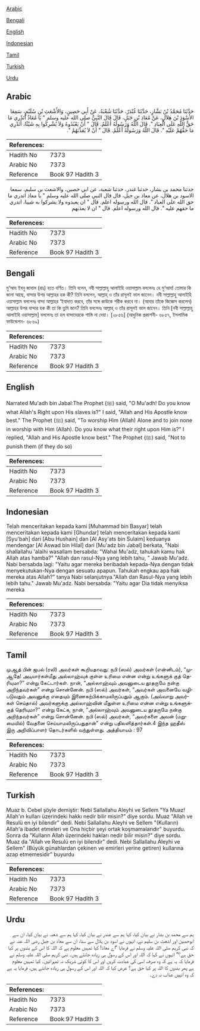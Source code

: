 [Arabic](#arabic)

[Bengali](#bengali)

[English](#english)

[Indonesian](#indonesian)

[Tamil](#tamil)

[Turkish](#turkish)

[Urdu](#urdu)

## Arabic


<div dir="rtl" lang="ar" style={{fontSize:'larger',backgroundColor:'#f8f9fa',padding:20}}>
حَدَّثَنَا مُحَمَّدُ بْنُ بَشَّارٍ، حَدَّثَنَا غُنْدَرٌ، حَدَّثَنَا شُعْبَةُ، عَنْ أَبِي حَصِينٍ، وَالأَشْعَثِ بْنِ سُلَيْمٍ، سَمِعَا الأَسْوَدَ بْنَ هِلاَلٍ، عَنْ مُعَاذِ بْنِ جَبَلٍ، قَالَ قَالَ النَّبِيُّ صلى الله عليه وسلم ‏"‏ يَا مُعَاذُ أَتَدْرِي مَا حَقُّ اللَّهِ عَلَى الْعِبَادِ ‏"‏‏.‏ قَالَ اللَّهُ وَرَسُولُهُ أَعْلَمُ‏.‏ قَالَ ‏"‏ أَنْ يَعْبُدُوهُ وَلاَ يُشْرِكُوا بِهِ شَيْئًا، أَتَدْرِي مَا حَقُّهُمْ عَلَيْهِ ‏"‏‏.‏ قَالَ اللَّهُ وَرَسُولُهُ أَعْلَمُ‏.‏ قَالَ ‏"‏ أَنْ لاَ يُعَذِّبَهُمْ ‏"‏‏.‏
</div>
<div style={{backgroundColor:'#f8f9fa',padding:20, marginBottom: 10}}><table> <thead> <tr> <th>References:</th> <th></th> </tr> </thead> <tbody><tr><td>Hadith No</td><td>7373</td></tr><tr><td>Arabic No</td><td>7373</td></tr><tr><td>Reference</td><td>Book 97 Hadith 3</td></tr></tbody></table></div>


<div dir="rtl" lang="ar" style={{fontSize:'larger',backgroundColor:'#f8f9fa',padding:20}}>
حدثنا محمد بن بشار، حدثنا غندر، حدثنا شعبة، عن ابي حصين، والاشعث بن سليم، سمعا الاسود بن هلال، عن معاذ بن جبل، قال قال النبي صلى الله عليه وسلم " يا معاذ اتدري ما حق الله على العباد ". قال الله ورسوله اعلم. قال " ان يعبدوه ولا يشركوا به شييا، اتدري ما حقهم عليه ". قال الله ورسوله اعلم. قال " ان لا يعذبهم
</div>
<div style={{backgroundColor:'#f8f9fa',padding:20, marginBottom: 10}}><table> <thead> <tr> <th>References:</th> <th></th> </tr> </thead> <tbody><tr><td>Hadith No</td><td>7373</td></tr><tr><td>Arabic No</td><td>7373</td></tr><tr><td>Reference</td><td>Book 97 Hadith 3</td></tr></tbody></table></div>

## Bengali


<div dir="ltr" lang="bn" style={{fontSize:'larger',backgroundColor:'#f8f9fa',padding:20}}>
মু‘আয ইবনু জাবাল (রাঃ) হতে বর্ণিত। তিনি বলেন, নবী সাল্লাল্লাহু আলাইহি ওয়াসাল্লাম বললেনঃ হে মু‘আয! তোমার কি জানা আছে, বান্দার উপর আল্লাহর হক কী? তিনি বললেন, আল্লাহ্ ও তাঁর রাসূলই ভাল জানেন। নবী সাল্লাল্লাহু আলাইহি ওয়াসাল্লাম বললেনঃ বান্দা আল্লাহর ‘ইবাদাত করবে, তাঁর সঙ্গে কাউকে শরীক করবে না। (আবার তাঁকে জিজ্ঞেস করলেন) আল্লাহর উপর বান্দার হক কী তা কি তুমি জান? তিনি বললেনঃ আল্লাহ্ ও তাঁর রাসূলই ভাল জানেন। তিনি [নবী সাল্লাল্লাহু আলাইহি ওয়াসাল্লাম] বললেনঃ তা হল বান্দাদেরকে শাস্তি না দেয়া। [২৮৫৬] (আধুনিক প্রকাশনী- ৬৮৫৭, ইসলামিক ফাউন্ডেশন- ৬৮৬৯)
</div>
<div style={{backgroundColor:'#f8f9fa',padding:20, marginBottom: 10}}><table> <thead> <tr> <th>References:</th> <th></th> </tr> </thead> <tbody><tr><td>Hadith No</td><td>7373</td></tr><tr><td>Arabic No</td><td>7373</td></tr><tr><td>Reference</td><td>Book 97 Hadith 3</td></tr></tbody></table></div>

## English


<div dir="ltr" lang="en" style={{fontSize:'larger',backgroundColor:'#f8f9fa',padding:20}}>
Narrated Mu'adh bin Jabal:The Prophet (ﷺ) said, "O Mu'adh! Do you know what Allah's Right upon His slaves is?" I said, "Allah and His Apostle know best." The Prophet (ﷺ) said, "To worship Him (Allah) Alone and to join none in worship with Him (Allah). Do you know what their right upon Him is?" I replied, "Allah and His Apostle know best." The Prophet (ﷺ) said, "Not to punish them (if they do so)
</div>
<div style={{backgroundColor:'#f8f9fa',padding:20, marginBottom: 10}}><table> <thead> <tr> <th>References:</th> <th></th> </tr> </thead> <tbody><tr><td>Hadith No</td><td>7373</td></tr><tr><td>Arabic No</td><td>7373</td></tr><tr><td>Reference</td><td>Book 97 Hadith 3</td></tr></tbody></table></div>

## Indonesian


<div dir="ltr" lang="id" style={{fontSize:'larger',backgroundColor:'#f8f9fa',padding:20}}>
Telah menceritakan kepada kami [Muhammad bin Basyar] telah menceritakan kepada kami [Ghundar] telah menceritakan kepada kami [Syu'bah] dari [Abu Hushain] dan [Al Asy'ats bin Sulaim] keduanya mendengar [Al Aswad bin Hilal] dari [Mu'adz bin Jabal] berkata, "Nabi shallallahu 'alaihi wasallam bersabda: "Wahai Mu'adz, tahukah kamu hak Allah atas hamba?" "Allah dan rasul-Nya yang lebih tahu, " Jawab Mu'adz. Nabi bersabda lagi: "Yaitu agar mereka beribadah kepada-Nya dengan tidak menyekutukan-Nya dengan sesuatu apapun. Tahukah engkau apa hak mereka atas Allah?" tanya Nabi selanjutnya."Allah dan Rasul-Nya yang lebih lebih tahu." Jawab Mu'adz. Nabi bersabda: "Yaitu agar Dia tidak menyiksa mereka
</div>
<div style={{backgroundColor:'#f8f9fa',padding:20, marginBottom: 10}}><table> <thead> <tr> <th>References:</th> <th></th> </tr> </thead> <tbody><tr><td>Hadith No</td><td>7373</td></tr><tr><td>Arabic No</td><td>7373</td></tr><tr><td>Reference</td><td>Book 97 Hadith 3</td></tr></tbody></table></div>

## Tamil


<div dir="ltr" lang="ta" style={{fontSize:'larger',backgroundColor:'#f8f9fa',padding:20}}>
முஆத் பின் ஜபல் (ரலி) அவர்கள் கூறியதாவது: நபி (ஸல்) அவர்கள் (என்னிடம்), “முஆதே! அடியார்கள்மீது அல்லாஹ்வுக் குள்ள உரிமை என்ன என்று உங்களுக் குத் தெரியுமா?” என்று கேட்டார்கள். நான், “அல்லாஹ்வும் அவனுடைய தூதருமே நன்கு அறிந்தவர்கள்” என்று சொன்னேன். நபி (ஸல்) அவர்கள், “அவர்கள் அவனையே வழிபடுவதும் அவனுக்கு எதையும் இணைகற்பிக்காமலிருப்பதும் ஆகும். (அவ்வாறு அவர்கள் செய்தால்) அவர்களுக்கு அல்லாஹ்வின் மீதுள்ள உரிமை என்ன என்று உங்களுக்குத் தெரியுமா?” என்று கேட்க, நான், “அல்லாஹ்வும் அவனுடைய தூதருமே நன்கு அறிந்தவர்கள்” என்று சொன்னேன். நபி (ஸல்) அவர்கள், “அவர்களை அவன் (மறுமையில்) வேதனை செய்யாமலிருப்பதுதான்” என்று பதிலளித்தார்கள்.4 இந்த ஹதீஸ் இரு அறிவிப்பாளர் தொடர்களில் வந்துள்ளது. அத்தியாயம் : 97
</div>
<div style={{backgroundColor:'#f8f9fa',padding:20, marginBottom: 10}}><table> <thead> <tr> <th>References:</th> <th></th> </tr> </thead> <tbody><tr><td>Hadith No</td><td>7373</td></tr><tr><td>Arabic No</td><td>7373</td></tr><tr><td>Reference</td><td>Book 97 Hadith 3</td></tr></tbody></table></div>

## Turkish


<div dir="ltr" lang="tr" style={{fontSize:'larger',backgroundColor:'#f8f9fa',padding:20}}>
Muaz b. Cebel şöyle demiştir: Nebi Sallallahu Aleyhi ve Sellem "Ya Muaz! Allah'ın kulları üzerindeki hakkı nedir bilir misin?" diye sordu. Muaz "Allah ve Resulü en iyi bilendir" dedi. Nebi Sallallahu Aleyhi ve Sellem "(Kulların) Allah'a ibadet etmeleri ve Ona hiçbir şeyi ortak koşmamalarıdır" buyurdu. Sonra da "Kulların Allah üzerindeki hakları nedir bilir misin?" diye sordu. Muaz da "Allah ve Resulü en iyi bilendir" dedi. Nebi Sallallahu Aleyhi ve Sellem" (Büyük günahlardan çekinen ve emirleri yerine getiren) kullarına azap etmemesidir" buyurdu
</div>
<div style={{backgroundColor:'#f8f9fa',padding:20, marginBottom: 10}}><table> <thead> <tr> <th>References:</th> <th></th> </tr> </thead> <tbody><tr><td>Hadith No</td><td>7373</td></tr><tr><td>Arabic No</td><td>7373</td></tr><tr><td>Reference</td><td>Book 97 Hadith 3</td></tr></tbody></table></div>

## Urdu


<div dir="rtl" lang="ur" style={{fontSize:'larger',backgroundColor:'#f8f9fa',padding:20}}>
ہم سے محمد بن بشار نے بیان کیا، کہا ہم سے عندر نے بیان کیا، کہا ہم سے شعبہ نے بیان کیا، ان سے ابوحصین اور اشعث بن سلیم نے، انہوں نے اسود بن ہلال سے سنا، ان سے معاذ بن جبل رضی اللہ عنہ نے کہ نبی کریم صلی اللہ علیہ وسلم نے فرمایا ”اے معاذ! کیا تمہیں معلوم ہے کہ اللہ کا اس کے بندوں پر کیا حق ہے؟“ انہوں نے کہا کہ اللہ اور اس کے رسول ہی زیادہ جانتے ہیں۔ نبی کریم صلی اللہ علیہ وسلم نے فرمایا کہ یہ ہے کہ وہ صرف اسی کی عبادت کریں اور اس کا کوئی شریک نہ ٹھہرائیں۔ کیا تمہیں معلوم ہے پھر بندوں کا اللہ پر کیا حق ہے؟ عرض کیا کہ اللہ اور اس کے رسول ہی زیادہ جانتے ہیں، فرمایا یہ ہے کہ وہ انہیں عذاب نہ دے۔
</div>
<div style={{backgroundColor:'#f8f9fa',padding:20, marginBottom: 10}}><table> <thead> <tr> <th>References:</th> <th></th> </tr> </thead> <tbody><tr><td>Hadith No</td><td>7373</td></tr><tr><td>Arabic No</td><td>7373</td></tr><tr><td>Reference</td><td>Book 97 Hadith 3</td></tr></tbody></table></div>